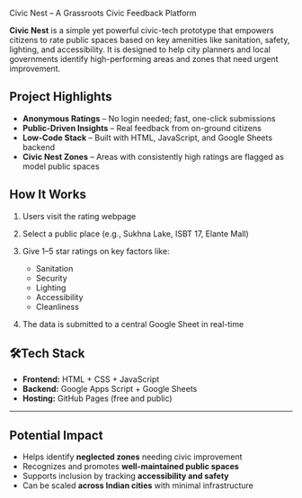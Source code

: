  Civic Nest – A Grassroots Civic Feedback Platform

**Civic Nest** is a simple yet powerful civic-tech prototype that empowers citizens to rate public spaces based on key amenities like sanitation, safety, lighting, and accessibility. It is designed to help city planners and local governments identify high-performing areas and zones that need urgent improvement.


## Project Highlights

* **Anonymous Ratings** – No login needed; fast, one-click submissions
* **Public-Driven Insights** – Real feedback from on-ground citizens
* **Low-Code Stack** – Built with HTML, JavaScript, and Google Sheets backend
* **Civic Nest Zones** – Areas with consistently high ratings are flagged as model public spaces



## How It Works

1. Users visit the rating webpage
2. Select a public place (e.g., Sukhna Lake, ISBT 17, Elante Mall)
3. Give 1–5 star ratings on key factors like:

   * Sanitation
   * Security
   * Lighting
   * Accessibility
   * Cleanliness
4. The data is submitted to a central Google Sheet in real-time



## 🛠Tech Stack

* **Frontend:** HTML + CSS + JavaScript
* **Backend:** Google Apps Script + Google Sheets
* **Hosting:** GitHub Pages (free and public)

---

## Potential Impact

* Helps identify **neglected zones** needing civic improvement
* Recognizes and promotes **well-maintained public spaces**
* Supports inclusion by tracking **accessibility and safety**
* Can be scaled **across Indian cities** with minimal infrastructure

